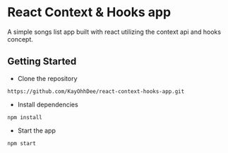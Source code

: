 # React Context & Hooks app

A simple songs list app built with react utilizing the context api and hooks concept.

## Getting Started

* Clone the repository

```
https://github.com/KayOhhDee/react-context-hooks-app.git
```

* Install dependencies

```
npm install
```

* Start the app

```
npm start
```